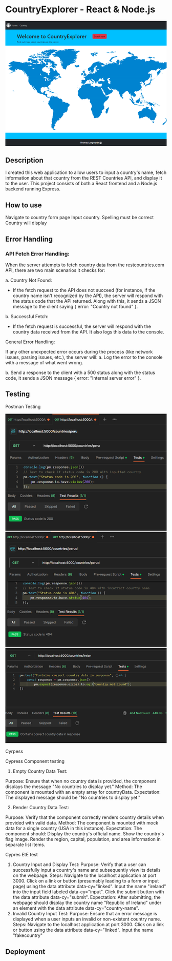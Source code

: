 # CountryExplorer - React & Node.js 
![alt text](src/assets/images/main.png)
## Description
I created this web application to allow users to input a country's name, fetch information about that country from the REST Countries API, and display it to the user. This project consists of both a React frontend and a Node.js backend running Express.

## How to use

Navigate to country form page
Input country. Spelling must be correct
Country will display

## Error Handling

### API Fetch Error Handling:

When the server attempts to fetch country data from the restcountries.com API, there are two main scenarios it checks for:

a. Country Not Found:
- If the fetch request to the API does not succeed (for instance, if the country name isn't recognized by the API), the server will respond with the status code that the API returned. Along with this, it sends a JSON message to the client saying { error: "Country not found" }.

b. Successful Fetch:
- If the fetch request is successful, the server will respond with the country data received from the API. It also logs this data to the console.

General Error Handling:

If any other unexpected error occurs during the process (like network issues, parsing issues, etc.), the server will:
a. Log the error to the console with a message of what went wrong.

b. Send a response to the client with a 500 status along with the status code, it sends a JSON message { error: "Internal server error" }.













## Testing

Postman Testing

![alt text](src/assets/images/test200.png)
![alt text](src/assets/images/test404.png)
![alt text](src/assets/images/collection.png)

Cyrpess

Cypress Component testing



1. Empty Country Data Test:

Purpose: Ensure that when no country data is provided, the component displays the message "No countries to display yet."
Method: The component is mounted with an empty array for countryData.
Expectation: The displayed message should be "No countries to display yet."

2. Render Country Data Test:

Purpose: Verify that the component correctly renders country details when provided with valid data.
Method: The component is mounted with mock data for a single country (USA in this instance).
Expectation: The component should:
Display the country's official name.
Show the country's flag image.
Render the region, capital, population, and area information in separate list items.














Cypres EtE test


1. Country Input and Display Test:
Purpose: Verify that a user can successfully input a country's name and subsequently view its details on the webpage.
Steps:
Navigate to the localhost application at port 3000.
Click on a link or button (presumably leading to a form or input page) using the data attribute data-cy="linked".
Input the name "ireland" into the input field labeled data-cy="input".
Click the submit button with the data attribute data-cy="submit".
Expectation: After submitting, the webpage should display the country name "Republic of Ireland" under an element with the data attribute data-cy="country-name".
2. Invalid Country Input Test:
Purpose: Ensure that an error message is displayed when a user inputs an invalid or non-existent country name.
Steps:
Navigate to the localhost application at port 3000.
Click on a link or button using the data attribute data-cy="linked".
Input the name "fakecountry"










## Deployment